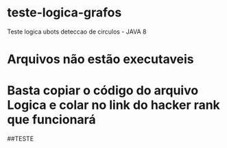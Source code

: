 # teste-logica-grafos
Teste logica ubots deteccao de circulos - JAVA 8

# Arquivos não estão executaveis 
# Basta copiar o código do arquivo Logica e colar no link do hacker rank que funcionará

##TESTE

